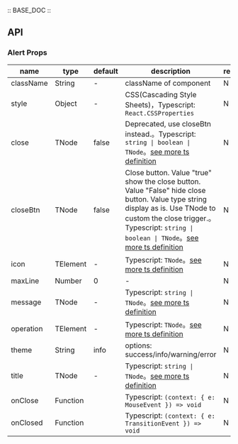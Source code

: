 :: BASE_DOC ::

## API

### Alert Props

name | type | default | description | required
-- | -- | -- | -- | --
className | String | - | className of component | N
style | Object | - | CSS(Cascading Style Sheets)，Typescript: `React.CSSProperties` | N
close | TNode | false | Deprecated, use closeBtn instead.。Typescript: `string \| boolean \| TNode`。[see more ts definition](https://github.com/Tencent/tdesign-react/blob/develop/packages/components/common.ts) | N
closeBtn | TNode | false | Close button. Value "true" show the close button. Value "False" hide close button. Value type string display as is. Use TNode to custom the close trigger.。Typescript: `string \| boolean \| TNode`。[see more ts definition](https://github.com/Tencent/tdesign-react/blob/develop/packages/components/common.ts) | N
icon | TElement | - | Typescript: `TNode`。[see more ts definition](https://github.com/Tencent/tdesign-react/blob/develop/packages/components/common.ts) | N
maxLine | Number | 0 | \- | N
message | TNode | - | Typescript: `string \| TNode`。[see more ts definition](https://github.com/Tencent/tdesign-react/blob/develop/packages/components/common.ts) | N
operation | TElement | - | Typescript: `TNode`。[see more ts definition](https://github.com/Tencent/tdesign-react/blob/develop/packages/components/common.ts) | N
theme | String | info | options: success/info/warning/error | N
title | TNode | - | Typescript: `string \| TNode`。[see more ts definition](https://github.com/Tencent/tdesign-react/blob/develop/packages/components/common.ts) | N
onClose | Function |  | Typescript: `(context: { e: MouseEvent }) => void`<br/> | N
onClosed | Function |  | Typescript: `(context: { e: TransitionEvent }) => void`<br/> | N
